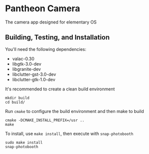 # Pantheon Camera

The camera app designed for elementary OS

## Building, Testing, and Installation

You'll need the following dependencies:

 - valac-0.30
 - libgtk-3.0-dev
 - libgranite-dev
 - libclutter-gst-3.0-dev
 - libclutter-gtk-1.0-dev

It's recommended to create a clean build environment

    mkdir build
    cd build/
    
Run `cmake` to configure the build environment and then make to build

    cmake -DCMAKE_INSTALL_PREFIX=/usr ..
    make
    
To install, use `make install`, then execute with `snap-photobooth`

    sudo make install
    snap-photobooth
